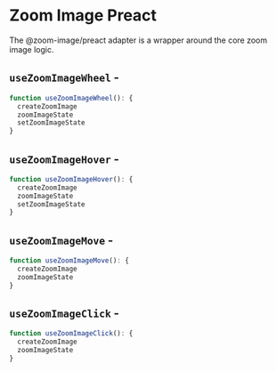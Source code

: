 <script setup>
import BundleSize from '../../components/BundleSize.vue'
</script>

# Zoom Image Preact

The @zoom-image/preact adapter is a wrapper around the core zoom image logic.

## `useZoomImageWheel` - <BundleSize func="useZoomImageWheel" pkg="@zoom-image/preact" />

```ts
function useZoomImageWheel(): {
  createZoomImage
  zoomImageState
  setZoomImageState
}
```

## `useZoomImageHover` - <BundleSize func="useZoomImageHover" pkg="@zoom-image/preact" />

```ts
function useZoomImageHover(): {
  createZoomImage
  zoomImageState
  setZoomImageState
}
```

## `useZoomImageMove` - <BundleSize func="useZoomImageMove" pkg="@zoom-image/preact" />

```ts
function useZoomImageMove(): {
  createZoomImage
  zoomImageState
}
```

## `useZoomImageClick` - <BundleSize func="useZoomImageClick" pkg="@zoom-image/preact" />

```ts
function useZoomImageClick(): {
  createZoomImage
  zoomImageState
}
```
